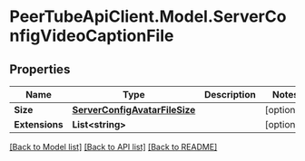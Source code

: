 # PeerTubeApiClient.Model.ServerConfigVideoCaptionFile

## Properties

Name | Type | Description | Notes
------------ | ------------- | ------------- | -------------
**Size** | [**ServerConfigAvatarFileSize**](ServerConfigAvatarFileSize.md) |  | [optional] 
**Extensions** | **List&lt;string&gt;** |  | [optional] 

[[Back to Model list]](../README.md#documentation-for-models) [[Back to API list]](../README.md#documentation-for-api-endpoints) [[Back to README]](../README.md)

